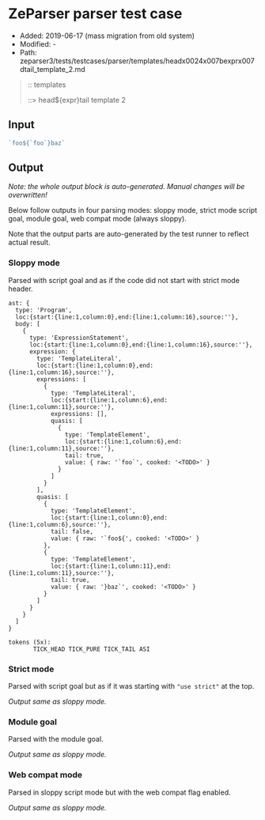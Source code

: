 # ZeParser parser test case

- Added: 2019-06-17 (mass migration from old system)
- Modified: -
- Path: zeparser3/tests/testcases/parser/templates/headx0024x007bexprx007dtail_template_2.md

> :: templates
>
> ::> head${expr}tail template 2

## Input

`````js
`foo${`foo`}baz`
`````

## Output

_Note: the whole output block is auto-generated. Manual changes will be overwritten!_

Below follow outputs in four parsing modes: sloppy mode, strict mode script goal, module goal, web compat mode (always sloppy).

Note that the output parts are auto-generated by the test runner to reflect actual result.

### Sloppy mode

Parsed with script goal and as if the code did not start with strict mode header.

`````
ast: {
  type: 'Program',
  loc:{start:{line:1,column:0},end:{line:1,column:16},source:''},
  body: [
    {
      type: 'ExpressionStatement',
      loc:{start:{line:1,column:0},end:{line:1,column:16},source:''},
      expression: {
        type: 'TemplateLiteral',
        loc:{start:{line:1,column:0},end:{line:1,column:16},source:''},
        expressions: [
          {
            type: 'TemplateLiteral',
            loc:{start:{line:1,column:6},end:{line:1,column:11},source:''},
            expressions: [],
            quasis: [
              {
                type: 'TemplateElement',
                loc:{start:{line:1,column:6},end:{line:1,column:11},source:''},
                tail: true,
                value: { raw: '`foo`', cooked: '<TODO>' }
              }
            ]
          }
        ],
        quasis: [
          {
            type: 'TemplateElement',
            loc:{start:{line:1,column:0},end:{line:1,column:6},source:''},
            tail: false,
            value: { raw: '`foo${', cooked: '<TODO>' }
          },
          {
            type: 'TemplateElement',
            loc:{start:{line:1,column:11},end:{line:1,column:11},source:''},
            tail: true,
            value: { raw: '}baz`', cooked: '<TODO>' }
          }
        ]
      }
    }
  ]
}

tokens (5x):
       TICK_HEAD TICK_PURE TICK_TAIL ASI
`````

### Strict mode

Parsed with script goal but as if it was starting with `"use strict"` at the top.

_Output same as sloppy mode._

### Module goal

Parsed with the module goal.

_Output same as sloppy mode._

### Web compat mode

Parsed in sloppy script mode but with the web compat flag enabled.

_Output same as sloppy mode._
